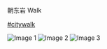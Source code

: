 朝东岩 Walk

[#citywalk](https://e5n.cc/tags/citywalk)

![Image 1](https://files.e5n.cc/media_attachments/files/114/766/158/098/755/560/original/3820cbcd55608aed.jpg)
![Image 2](https://files.e5n.cc/media_attachments/files/114/766/158/475/235/269/original/f1758b27bac002c8.jpg)
![Image 3](https://files.e5n.cc/media_attachments/files/114/766/158/339/357/183/original/7d07ef3333b723ea.jpg)